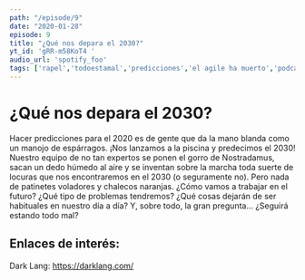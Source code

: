 ```yaml
---
path: "/episode/9"
date: "2020-01-28"
episode: 9
title: "¿Qué nos depara el 2030?"
yt_id: 'gRR-m58KoT4 '
audio_url: 'spotify_foo'
tags: ['rapel','todoestamal','predicciones','el agile ha muerto','podcast']
---
```

# ¿Qué nos depara el 2030?

Hacer predicciones para el 2020 es de gente que da la mano blanda como un manojo de espárragos. ¡Nos lanzamos a la piscina y predecimos el 2030! Nuestro equipo de no tan expertos se ponen el gorro de Nostradamus, sacan un dedo húmedo al aire y se inventan sobre la marcha toda suerte de locuras que nos encontraremos en el 2030 (o seguramente no). Pero nada de patinetes voladores y chalecos naranjas. ¿Cómo vamos a trabajar en el futuro? ¿Qué tipo de problemas tendremos? ¿Qué cosas dejarán de ser habituales en nuestro día a día? Y, sobre todo, la gran pregunta... ¿Seguirá estando todo mal?

## Enlaces de interés:

Dark Lang: https://darklang.com/
